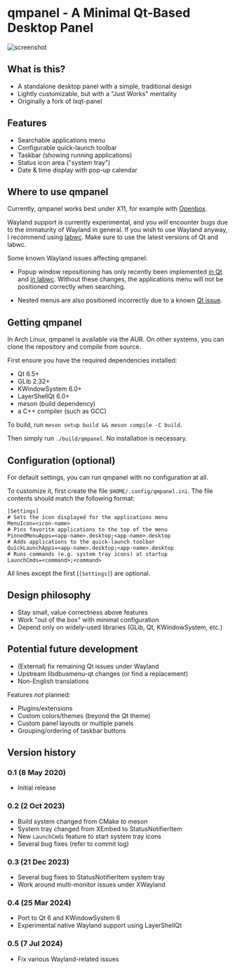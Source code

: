 qmpanel - A Minimal Qt-Based Desktop Panel
==========================================

![screenshot](/qmpanel.png?raw=true)

## What is this?

 - A standalone desktop panel with a simple, traditional design
 - Lightly customizable, but with a "Just Works" mentality
 - Originally a fork of lxqt-panel

## Features

 - Searchable applications menu
 - Configurable quick-launch toolbar
 - Taskbar (showing running applications)
 - Status icon area ("system tray")
 - Date & time display with pop-up calendar

## Where to use qmpanel

Currently, qmpanel works best under X11, for example with
[Openbox](http://openbox.org/wiki/Main_Page).

Wayland support is currently experimental, and you *will* encounter bugs
due to the immaturity of Wayland in general. If you wish to use Wayland
anyway, I recommend using [labwc](https://github.com/labwc/labwc/). Make
sure to use the latest versions of Qt and labwc.

Some known Wayland issues affecting qmpanel:

 - Popup window repositioning has only recently been implemented
   [in Qt](https://codereview.qt-project.org/c/qt/qtwayland/+/481718)
   and [in labwc](https://github.com/labwc/labwc/pull/1950). Without
   these changes, the applications menu will not be positioned correctly
   when searching.

 - Nested menus are also positioned incorrectly due to a known
   [Qt issue](https://bugreports.qt.io/browse/QTBUG-124810).

## Getting qmpanel

In Arch Linux, qmpanel is available via the AUR. On other systems, you
can clone the repository and compile from source.

First ensure you have the required dependencies installed:

 - Qt 6.5+
 - GLib 2.32+
 - KWindowSystem 6.0+
 - LayerShellQt 6.0+
 - meson (build dependency)
 - a C++ compiler (such as GCC)

To build, run `meson setup build && meson compile -C build`.

Then simply run `./build/qmpanel`. No installation is necessary.

## Configuration (optional)

For default settings, you can run qmpanel with no configuration at all.

To customize it, first create the file `$HOME/.config/qmpanel.ini`. The
file contents should match the following format:

    [Settings]
    # Sets the icon displayed for the applications menu
    MenuIcon=<icon-name>
    # Pins favorite applications to the top of the menu
    PinnedMenuApps=<app-name>.desktop;<app-name>.desktop
    # Adds applications to the quick-launch toolbar
    QuickLaunchApps=<app-name>.desktop;<app-name>.desktop
    # Runs commands (e.g. system tray icons) at startup
    LaunchCmds=<command>;<command>

All lines except the first (`[Settings]`) are optional.

## Design philosophy

 - Stay small, value correctness above features
 - Work "out of the box" with minimal configuration
 - Depend only on widely-used libraries (GLib, Qt, KWindowSystem, etc.)

## Potential future development

 - (External) fix remaining Qt issues under Wayland
 - Upstream libdbusmenu-qt changes (or find a replacement)
 - Non-English translations

Features _not_ planned:

 - Plugins/extensions
 - Custom colors/themes (beyond the Qt theme)
 - Custom panel layouts or multiple panels
 - Grouping/ordering of taskbar buttons

## Version history

### 0.1 (8 May 2020)

 - Initial release

### 0.2 (2 Oct 2023)

 - Build system changed from CMake to meson
 - System tray changed from XEmbed to StatusNotifierItem
 - New `LaunchCmds` feature to start system tray icons
 - Several bug fixes (refer to commit log)

### 0.3 (21 Dec 2023)

 - Several bug fixes to StatusNotifierItem system tray
 - Work around multi-monitor issues under XWayland

### 0.4 (25 Mar 2024)

 - Port to Qt 6 and KWindowSystem 6
 - Experimental native Wayland support using LayerShellQt

### 0.5 (7 Jul 2024)

 - Fix various Wayland-related issues
